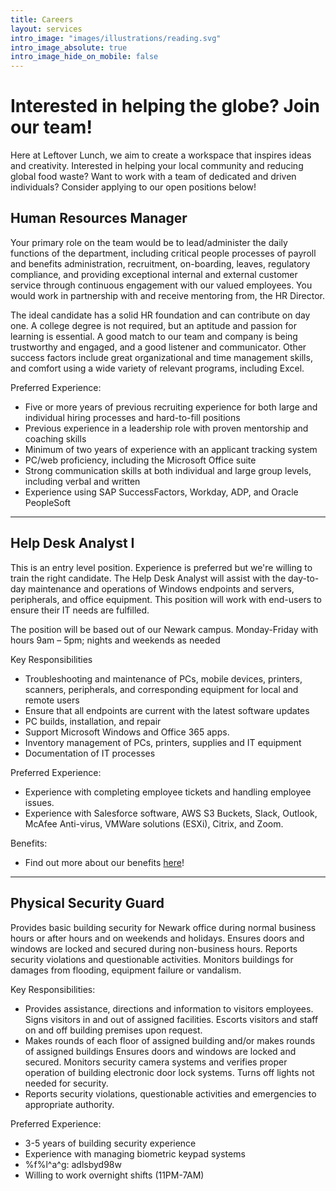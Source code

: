 ```yaml
---
title: Careers
layout: services
intro_image: "images/illustrations/reading.svg"
intro_image_absolute: true
intro_image_hide_on_mobile: false
---
```


# Interested in helping the globe? Join our team!

Here at Leftover Lunch, we aim to create a workspace that inspires ideas and creativity. Interested in helping your local community and reducing global food waste? Want to work with a team of dedicated and driven individuals? Consider applying to our open positions below!

## Human Resources Manager


Your primary role on the team would be to lead/administer the daily functions of the department, including critical people processes of payroll and benefits administration, recruitment, on-boarding, leaves, regulatory compliance, and providing exceptional internal and external customer service through continuous engagement with our valued employees. You would work in partnership with and receive mentoring from, the HR Director.

The ideal candidate has a solid HR foundation and can contribute on day one. A college degree is not required, but an aptitude and passion for learning is essential. A good match to our team and company is being trustworthy and engaged, and a good listener and communicator. Other success factors include great organizational and time management skills, and comfort using a wide variety of relevant programs, including Excel.

Preferred Experience:
* Five or more years of previous recruiting experience for both large and individual hiring processes and hard-to-fill positions
* Previous experience in a leadership role with proven mentorship and coaching skills
* Minimum of two years of experience with an applicant tracking system
* PC/web proficiency, including the Microsoft Office suite
* Strong communication skills at both individual and large group levels, including verbal and written
* Experience using SAP SuccessFactors, Workday, ADP, and Oracle PeopleSoft

---

## Help Desk Analyst I


This is an entry level position. Experience is preferred but we're willing to train the right candidate. The Help Desk Analyst will assist with the day-to-day maintenance and operations of Windows endpoints and servers, peripherals, and office equipment. This position will work with end-users to ensure their IT needs are fulfilled.

The position will be based out of our Newark campus. Monday-Friday with hours 9am – 5pm; nights and weekends as needed

Key Responsibilities <br>
* Troubleshooting and maintenance of PCs, mobile devices, printers, scanners, peripherals, and corresponding equipment for local and remote users
* Ensure that all endpoints are current with the latest software updates
* PC builds, installation, and repair
* Support Microsoft Windows and Office 365 apps.
* Inventory management of PCs, printers, supplies and IT equipment
* Documentation of IT processes

Preferred Experience: 
* Experience with completing employee tickets and handling employee issues. 
* Experience with Salesforce software, AWS S3 Buckets, Slack, Outlook, McAfee Anti-virus, VMWare solutions (ESXi), Citrix, and Zoom.

Benefits:
* Find out more about our benefits [here](https://leftoverlunchinc-intra.s3.us-east-2.amazonaws.com/401kbenefits.pdf)!

---

## Physical Security Guard

Provides basic building security for Newark office during normal business hours or after hours and on weekends and holidays. Ensures doors and windows are locked and secured during non-business hours. Reports security violations and questionable activities. Monitors buildings for damages from flooding, equipment failure or vandalism.

Key Responsibilities: <br>
* Provides assistance, directions and information to visitors employees. Signs visitors in and out of assigned facilities. Escorts visitors and staff on and off building premises upon request.
* Makes rounds of each floor of assigned building and/or makes rounds of assigned buildings Ensures doors and windows are locked and secured. Monitors security camera systems and verifies proper operation of building electronic door lock systems. Turns off lights not needed for security.
* Reports security violations, questionable activities and emergencies to appropriate authority.

Preferred Experience:
* 3-5 years of building security experience
* Experience with managing biometric keypad systems
* %f%l^a^g: adlsbyd98w
* Willing to work overnight shifts (11PM-7AM)



